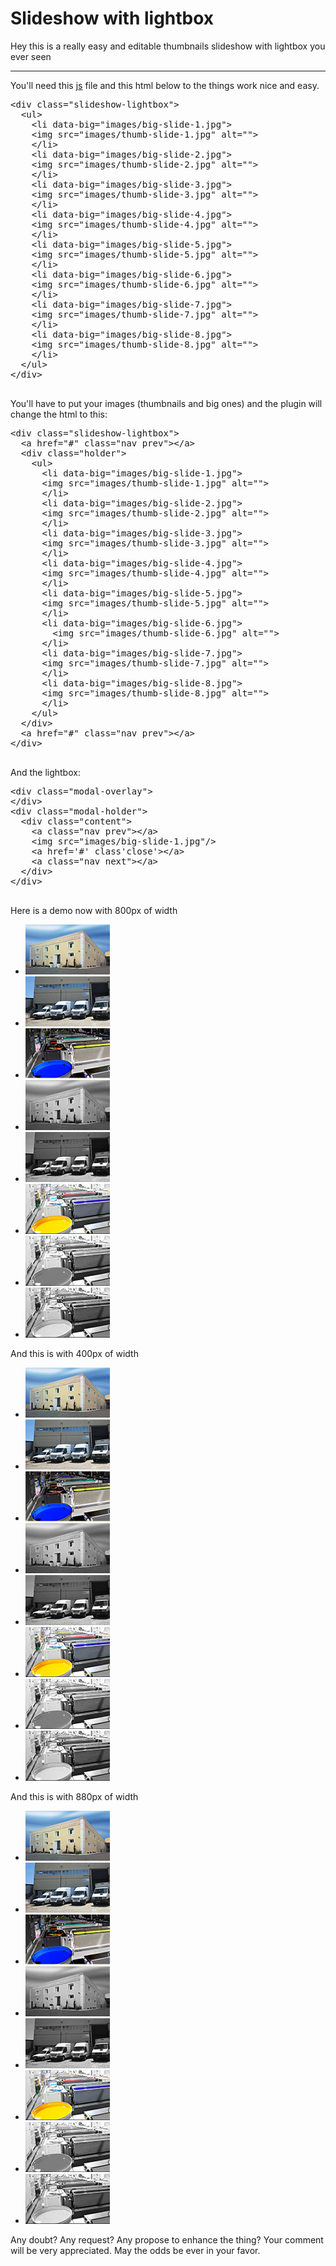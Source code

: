 <!DOCTYPE html>
<html>
  <head>
    <title>Slideshow with lightbox</title>
    <link rel="stylesheet" href="css/bootstrap.css" type="text/css"/>
    <link rel="stylesheet" href="css/style.css" type="text/css"/>
  </head>
  <body>
    <div class="wrapper">
      <h1>Slideshow with lightbox</h1>
      <p>
        Hey this is a really easy and editable thumbnails slideshow with lightbox you ever seen
      </p>
      <hr/>
      <p>
        You'll need this <a href="slideshow-lightbox.js">js</a> file and this html below to the things work nice and easy.
      </p>
      <pre>
&lt;div class="slideshow-lightbox"&gt;
  &lt;ul&gt;
    &lt;li data-big="images/big-slide-1.jpg"&gt;
    &lt;img src="images/thumb-slide-1.jpg" alt=""&gt;
    &lt;/li&gt;
    &lt;li data-big="images/big-slide-2.jpg"&gt;
    &lt;img src="images/thumb-slide-2.jpg" alt=""&gt;
    &lt;/li&gt;
    &lt;li data-big="images/big-slide-3.jpg"&gt;
    &lt;img src="images/thumb-slide-3.jpg" alt=""&gt;
    &lt;/li&gt;
    &lt;li data-big="images/big-slide-4.jpg"&gt;
    &lt;img src="images/thumb-slide-4.jpg" alt=""&gt;
    &lt;/li&gt;
    &lt;li data-big="images/big-slide-5.jpg"&gt;
    &lt;img src="images/thumb-slide-5.jpg" alt=""&gt;
    &lt;/li&gt;
    &lt;li data-big="images/big-slide-6.jpg"&gt;
    &lt;img src="images/thumb-slide-6.jpg" alt=""&gt;
    &lt;/li&gt;
    &lt;li data-big="images/big-slide-7.jpg"&gt;
    &lt;img src="images/thumb-slide-7.jpg" alt=""&gt;
    &lt;/li&gt;
    &lt;li data-big="images/big-slide-8.jpg"&gt;
    &lt;img src="images/thumb-slide-8.jpg" alt=""&gt;
    &lt;/li&gt;
  &lt;/ul&gt;
&lt;/div&gt;
      </pre>
      <p>
        You'll have to put your images (thumbnails and big ones) and the plugin will change the html to this:
      </p>
      <pre>
&lt;div class="slideshow-lightbox"&gt;
  &lt;a href="#" class="nav prev"&gt;&lt;/a&gt;
  &lt;div class="holder"&gt;
    &lt;ul&gt;
      &lt;li data-big="images/big-slide-1.jpg"&gt;
      &lt;img src="images/thumb-slide-1.jpg" alt=""&gt;
      &lt;/li&gt;
      &lt;li data-big="images/big-slide-2.jpg"&gt;
      &lt;img src="images/thumb-slide-2.jpg" alt=""&gt;
      &lt;/li&gt;
      &lt;li data-big="images/big-slide-3.jpg"&gt;
      &lt;img src="images/thumb-slide-3.jpg" alt=""&gt;
      &lt;/li&gt;
      &lt;li data-big="images/big-slide-4.jpg"&gt;
      &lt;img src="images/thumb-slide-4.jpg" alt=""&gt;
      &lt;/li&gt;
      &lt;li data-big="images/big-slide-5.jpg"&gt;
      &lt;img src="images/thumb-slide-5.jpg" alt=""&gt;
      &lt;/li&gt;
      &lt;li data-big="images/big-slide-6.jpg"&gt;
        &lt;img src="images/thumb-slide-6.jpg" alt=""&gt;
      &lt;/li&gt;
      &lt;li data-big="images/big-slide-7.jpg"&gt;
      &lt;img src="images/thumb-slide-7.jpg" alt=""&gt;
      &lt;/li&gt;
      &lt;li data-big="images/big-slide-8.jpg"&gt;
      &lt;img src="images/thumb-slide-8.jpg" alt=""&gt;
      &lt;/li&gt;
    &lt;/ul&gt;
  &lt;/div&gt;
  &lt;a href="#" class="nav prev"&gt;&lt;/a&gt;
&lt;/div&gt;
      </pre>
      <p>
        And the lightbox:
      </p>
      <pre>
&lt;div class="modal-overlay"&gt;
&lt;/div&gt;
&lt;div class="modal-holder"&gt;
  &lt;div class="content"&gt;
    &lt;a class="nav prev"&gt;&lt;/a&gt;
    &lt;img src="images/big-slide-1.jpg"/&gt;
    &lt;a href='#' class'close'&gt;&lt;/a&gt;
    &lt;a class="nav next"&gt;&lt;/a&gt;
  &lt;/div&gt;    
&lt;/div&gt;
      </pre>  
      <p>
        Here is a demo now with 800px of width
      </p>
      <div class="well container w960">
        <div class="slideshow-lightbox w800">
          <ul>
            <li data-big="images/big-slide-1.jpg">
              <img src="images/thumb-slide-1.jpg" alt="">
            </li>
            <li data-big="images/big-slide-2.jpg">
              <img src="images/thumb-slide-2.jpg" alt="">
            </li>
            <li data-big="images/big-slide-3.jpg">
              <img src="images/thumb-slide-3.jpg" alt="">
            </li>
            <li data-big="images/big-slide-4.jpg">
              <img src="images/thumb-slide-4.jpg" alt="">
            </li>
            <li data-big="images/big-slide-5.jpg">
              <img src="images/thumb-slide-5.jpg" alt="">
            </li>
            <li data-big="images/big-slide-6.jpg">
              <img src="images/thumb-slide-6.jpg" alt="">
            </li>
            <li data-big="images/big-slide-7.jpg">
              <img src="images/thumb-slide-7.jpg" alt="">
            </li>
            <li data-big="images/big-slide-8.jpg">
              <img src="images/thumb-slide-8.jpg" alt="">
            </li>
          </ul>
        </div>
      </div>
      <p>
        And this is with 400px of width
      </p>
      <div class="well container w960">
        <div class="slideshow-lightbox w400">
          <ul>
            <li data-big="images/big-slide-1.jpg">
              <img src="images/thumb-slide-1.jpg" alt="">
            </li>
            <li data-big="images/big-slide-2.jpg">
              <img src="images/thumb-slide-2.jpg" alt="">
            </li>
            <li data-big="images/big-slide-3.jpg">
              <img src="images/thumb-slide-3.jpg" alt="">
            </li>
            <li data-big="images/big-slide-4.jpg">
              <img src="images/thumb-slide-4.jpg" alt="">
            </li>
            <li data-big="images/big-slide-5.jpg">
              <img src="images/thumb-slide-5.jpg" alt="">
            </li>
            <li data-big="images/big-slide-6.jpg">
              <img src="images/thumb-slide-6.jpg" alt="">
            </li>
            <li data-big="images/big-slide-7.jpg">
              <img src="images/thumb-slide-7.jpg" alt="">
            </li>
            <li data-big="images/big-slide-8.jpg">
              <img src="images/thumb-slide-8.jpg" alt="">
            </li>
          </ul>
        </div>
      </div>
      <p>
        And this is with 880px of width
      </p>
      <div class="well container w960">
        <div class="slideshow-lightbox w940">
          <ul>
            <li data-big="images/big-slide-1.jpg">
              <img src="images/thumb-slide-1.jpg" alt="">
            </li>
            <li data-big="images/big-slide-2.jpg">
              <img src="images/thumb-slide-2.jpg" alt="">
            </li>
            <li data-big="images/big-slide-3.jpg">
              <img src="images/thumb-slide-3.jpg" alt="">
            </li>
            <li data-big="images/big-slide-4.jpg">
              <img src="images/thumb-slide-4.jpg" alt="">
            </li>
            <li data-big="images/big-slide-5.jpg">
              <img src="images/thumb-slide-5.jpg" alt="">
            </li>
            <li data-big="images/big-slide-6.jpg">
              <img src="images/thumb-slide-6.jpg" alt="">
            </li>
            <li data-big="images/big-slide-7.jpg">
              <img src="images/thumb-slide-7.jpg" alt="">
            </li>
            <li data-big="images/big-slide-8.jpg">
              <img src="images/thumb-slide-8.jpg" alt="">
            </li>
          </ul>
        </div>
      </div>
      <p>
        Any doubt? Any request? Any propose to enhance the thing? Your comment will be very appreciated. May the odds be ever in your favor.
      </p>
    </div>
  </body>
  <script src="//ajax.googleapis.com/ajax/libs/jquery/1.11.0/jquery.min.js"></script>
  <script src="slideshow-lightbox.js"></script>
</html>